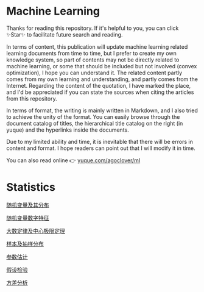 # Machine Learning

Thanks for reading this repository. If it's helpful to you, you can click ✨Star✨ to facilitate future search and reading.

In terms of content, this publication will update machine learning related learning documents from time to time, but I prefer to create my own knowledge system, so part of  contents may not be directly related to machine learning, or some that should be included but not involved (convex optimization), I hope you can understand it. The related content partly comes from my own learning and understanding, and partly comes from the Internet. Regarding the content of the quotation, I have marked the place, and I'd be appreciated if you can state the sources when citing the articles from this repository. 

In terms of format, the writing is mainly written in Markdown, and I also tried to achieve the unity of the format. You can easily browse through the document catalog of titles, the hierarchical title catalog on the right (in yuque) and the hyperlinks inside the documents.

Due to my limited ability and time, it is inevitable that there will be errors in content and format. I hope readers can point out that I will modify it in time.

You can also read online 👉  [yuque.com/agoclover/ml](https://www.yuque.com/agoclover/ml)



# Statistics

[随机变量及其分布](Statistics/随机变量及其分布.pdf)

[随机变量数字特征](Statistics/随机变量数字特征.pdf)

[大数定律及中心极限定理](Statistics/大数定律及中心极限定理.pdf)

[样本及抽样分布](Statistics/样本及抽样分布.pdf)

[参数估计](Statistics/参数估计.pdf)

[假设检验](Statistics/假设检验.pdf)

[方差分析](Statistics/方差分析.pdf)


